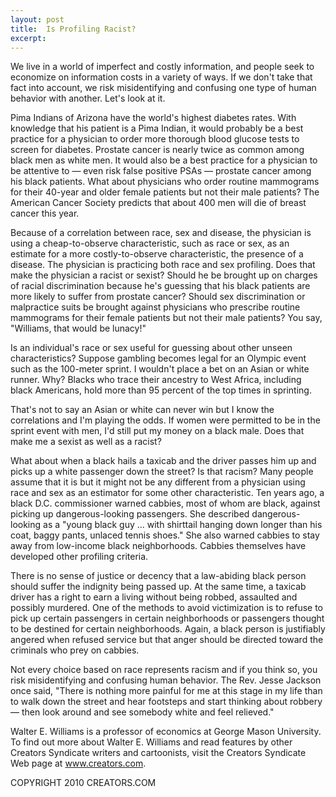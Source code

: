 ```yaml
---
layout: post
title:  Is Profiling Racist?
excerpt:
---
```


We live in a world of imperfect and costly information, and people seek to economize on information costs in a variety of ways. If we don't take that fact into account, we risk misidentifying and confusing one type of human behavior with another. Let's look at it.

Pima Indians of Arizona have the world's highest diabetes rates. With knowledge that his patient is a Pima Indian, it would probably be a best practice for a physician to order more thorough blood glucose tests to screen for diabetes. Prostate cancer is nearly twice as common among black men as white men. It would also be a best practice for a physician to be attentive to — even risk false positive PSAs — prostate cancer among his black patients. What about physicians who order routine mammograms for their 40-year and older female patients but not their male patients? The American Cancer Society predicts that about 400 men will die of breast cancer this year.

Because of a correlation between race, sex and disease, the physician is using a cheap-to-observe characteristic, such as race or sex, as an estimate for a more costly-to-observe characteristic, the presence of a disease. The physician is practicing both race and sex profiling. Does that make the physician a racist or sexist? Should he be brought up on charges of racial discrimination because he's guessing that his black patients are more likely to suffer from prostate cancer? Should sex discrimination or malpractice suits be brought against physicians who prescribe routine mammograms for their female patients but not their male patients? You say, "Williams, that would be lunacy!"

Is an individual's race or sex useful for guessing about other unseen characteristics? Suppose gambling becomes legal for an Olympic event such as the 100-meter sprint. I wouldn't place a bet on an Asian or white runner. Why? Blacks who trace their ancestry to West Africa, including black Americans, hold more than 95 percent of the top times in sprinting.

 That's not to say an Asian or white can never win but I know the correlations and I'm playing the odds. If women were permitted to be in the sprint event with men, I'd still put my money on a black male. Does that make me a sexist as well as a racist?

What about when a black hails a taxicab and the driver passes him up and picks up a white passenger down the street? Is that racism? Many people assume that it is but it might not be any different from a physician using race and sex as an estimator for some other characteristic. Ten years ago, a black D.C. commissioner warned cabbies, most of whom are black, against picking up dangerous-looking passengers. She described dangerous-looking as a "young black guy ... with shirttail hanging down longer than his coat, baggy pants, unlaced tennis shoes." She also warned cabbies to stay away from low-income black neighborhoods. Cabbies themselves have developed other profiling criteria.

There is no sense of justice or decency that a law-abiding black person should suffer the indignity being passed up. At the same time, a taxicab driver has a right to earn a living without being robbed, assaulted and possibly murdered. One of the methods to avoid victimization is to refuse to pick up certain passengers in certain neighborhoods or passengers thought to be destined for certain neighborhoods. Again, a black person is justifiably angered when refused service but that anger should be directed toward the criminals who prey on cabbies.

Not every choice based on race represents racism and if you think so, you risk misidentifying and confusing human behavior. The Rev. Jesse Jackson once said, "There is nothing more painful for me at this stage in my life than to walk down the street and hear footsteps and start thinking about robbery — then look around and see somebody white and feel relieved."

Walter E. Williams is a professor of economics at George Mason University. To find out more about Walter E. Williams and read features by other Creators Syndicate writers and cartoonists, visit the Creators Syndicate Web page at www.creators.com.

COPYRIGHT 2010 CREATORS.COM
